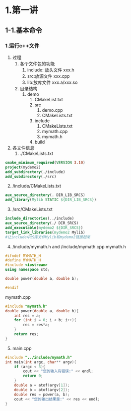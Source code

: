 # 1.第一讲
## 1-1.基本命令
### 1.运行c++文件
1. 过程
   1. 各个文件包的功能
      1. include: 放头文件 xxx.h
      2. src:放源文件 xxx.cpp
      3. lib:放库文件 xxx.a/xxx.so
   2. 目录结构
      1. demo
         1. CMakeList.txt
         2. src
            1. demo.cpp
            2. CMakeLists.txt
         3. include
            1. CMakeLists.txt
            2. mymath.cpp
            3. mymath.h
         4. build
2. 各文件信息
   1. ./CMakeLists.txt
```cmake
cmake_minimum_required(VERSION 3.10)
project(mydemo2)
add_subdirectory(./include)
add_subdirectory(./src)
```
   2. /include/CMakeLists.txt
```cmake
aux_source_directory(. DIR_LIB_SRCS)
add_library(Mylib STATIC ${DIR_LIB_SRCS})
```
   3. /src/CMakeLists.txt
```cmake
include_directories(../include)
aux_source_directory(./ DIR_SRCS)
add_executable(mydemo2 ${DIR_SRCS})
target_link_libraries(mydemo2 Mylib)
#让include中的库文件Mylib和mydemo2链接起来
```
   4. /include/mymath.h and /include/mymath.cpp
mymath.h
```cpp
#ifndef MYMATH_H
#define MYMATH_H
#include <iostream>
using namespace std;

double power(double a, double b);

#endif
```
mymath.cpp
```cpp
#include "mymath.h"
double power(double a, double b){ 
    int res = a;
    for (int i = 0; i < b; i++){
        res = res*a;
    }
    return res;
}
```
   5. main.cpp
```cpp
#include "../include/mymath.h"
int main(int argc, char** argv){
    if (argc < 3){
        cout << "您的输入有错误:" << endl;
        return 0;
    }
    double a = atof(argv[1]);
    double b = atof(argv[2]);
    double res = power(a, b);
    cout << "您的输出结果是:" << res << endl;
}
```